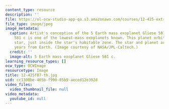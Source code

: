 ```yaml
---
content_type: resource
description: ''
file: https://ol-ocw-studio-app-qa.s3.amazonaws.com/courses/12-425-extrasolar-planets-physics-and-detection-techniques-fall-2007/cc1300be465bf99085b9aeced12e392d_12-425f07-th.jpg
file_type: image/jpeg
image_metadata:
  caption: Artist's conception of the 5 Earth mass exoplanet Gliese 581 c. Gliese
    581 c is one of the lowest-mass exoplanets known. This planet orbits a red dwarf
    star, just inside the star's habitable zone. The star and planet are 20.5 light
    years from Earth. (Image courtesy of NASA/JPL-Caltech.)
  credit: ''
  image-alt: 5 Earth mass exoplanet Gliese 581 c.
learning_resource_types: []
ocw_type: OCWImage
resourcetype: Image
title: 12-425f07-th.jpg
uid: cc1300be-465b-f990-85b9-aeced12e392d
video_files:
  video_thumbnail_file: null
video_metadata:
  youtube_id: null
---
```

